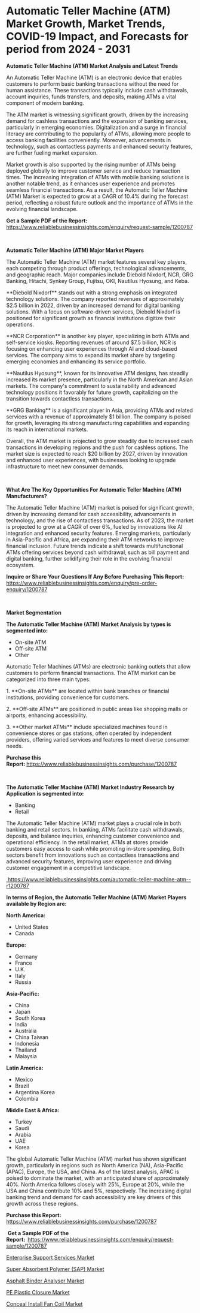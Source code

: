<p><h1>Automatic Teller Machine (ATM) Market Growth, Market Trends, COVID-19 Impact, and Forecasts for period from 2024 - 2031</h1></p><p><strong>Automatic Teller Machine (ATM) Market Analysis and Latest Trends</strong></p>
<p><p>An Automatic Teller Machine (ATM) is an electronic device that enables customers to perform basic banking transactions without the need for human assistance. These transactions typically include cash withdrawals, account inquiries, funds transfers, and deposits, making ATMs a vital component of modern banking.</p><p>The ATM market is witnessing significant growth, driven by the increasing demand for cashless transactions and the expansion of banking services, particularly in emerging economies. Digitalization and a surge in financial literacy are contributing to the popularity of ATMs, allowing more people to access banking facilities conveniently. Moreover, advancements in technology, such as contactless payments and enhanced security features, are further fueling market expansion.</p><p>Market growth is also supported by the rising number of ATMs being deployed globally to improve customer service and reduce transaction times. The increasing integration of ATMs with mobile banking solutions is another notable trend, as it enhances user experience and promotes seamless financial transactions. As a result, the Automatic Teller Machine (ATM) Market is expected to grow at a CAGR of 10.4% during the forecast period, reflecting a robust future outlook and the importance of ATMs in the evolving financial landscape.</p></p>
<p><strong>Get a Sample PDF of the Report:&nbsp;</strong> <a href="https://www.reliablebusinessinsights.com/enquiry/request-sample/1200787">https://www.reliablebusinessinsights.com/enquiry/request-sample/1200787</a></p>
<p>&nbsp;</p>
<p><strong>Automatic Teller Machine (ATM) Major Market Players</strong></p>
<p><p>The Automatic Teller Machine (ATM) market features several key players, each competing through product offerings, technological advancements, and geographic reach. Major companies include Diebold Nixdorf, NCR, GRG Banking, Hitachi, Synkey Group, Fujitsu, OKI, Nautilus Hyosung, and Keba.</p><p>**Diebold Nixdorf** stands out with a strong emphasis on integrated technology solutions. The company reported revenues of approximately $2.5 billion in 2022, driven by an increased demand for digital banking solutions. With a focus on software-driven services, Diebold Nixdorf is positioned for significant growth as financial institutions digitize their operations.</p><p>**NCR Corporation** is another key player, specializing in both ATMs and self-service kiosks. Reporting revenues of around $7.5 billion, NCR is focusing on enhancing user experiences through AI and cloud-based services. The company aims to expand its market share by targeting emerging economies and enhancing its service portfolio.</p><p>**Nautilus Hyosung**, known for its innovative ATM designs, has steadily increased its market presence, particularly in the North American and Asian markets. The company's commitment to sustainability and advanced technology positions it favorably for future growth, capitalizing on the transition towards contactless transactions.</p><p>**GRG Banking** is a significant player in Asia, providing ATMs and related services with a revenue of approximately $1 billion. The company is poised for growth, leveraging its strong manufacturing capabilities and expanding its reach in international markets.</p><p>Overall, the ATM market is projected to grow steadily due to increased cash transactions in developing regions and the push for cashless options. The market size is expected to reach $20 billion by 2027, driven by innovation and enhanced user experiences, with businesses looking to upgrade infrastructure to meet new consumer demands.</p></p>
<p>&nbsp;</p>
<p><strong>What Are The Key Opportunities For Automatic Teller Machine (ATM) Manufacturers?</strong></p>
<p><p>The Automatic Teller Machine (ATM) market is poised for significant growth, driven by increasing demand for cash accessibility, advancements in technology, and the rise of contactless transactions. As of 2023, the market is projected to grow at a CAGR of over 6%, fueled by innovations like AI integration and enhanced security features. Emerging markets, particularly in Asia-Pacific and Africa, are expanding their ATM networks to improve financial inclusion. Future trends indicate a shift towards multifunctional ATMs offering services beyond cash withdrawal, such as bill payment and digital banking, further solidifying their role in the evolving financial ecosystem.</p></p>
<p><strong>Inquire or Share Your Questions If Any Before Purchasing This Report:</strong> <a href="https://www.reliablebusinessinsights.com/enquiry/pre-order-enquiry/1200787">https://www.reliablebusinessinsights.com/enquiry/pre-order-enquiry/1200787</a></p>
<p>&nbsp;</p>
<p><strong>Market Segmentation</strong></p>
<p><strong>The Automatic Teller Machine (ATM) Market Analysis by types is segmented into:</strong></p>
<p><ul><li>On-site ATM</li><li>Off-site ATM</li><li>Other</li></ul></p>
<p><p>Automatic Teller Machines (ATMs) are electronic banking outlets that allow customers to perform financial transactions. The ATM market can be categorized into three main types: </p><p>1. **On-site ATMs** are located within bank branches or financial institutions, providing convenience for customers.  </p><p>2. **Off-site ATMs** are positioned in public areas like shopping malls or airports, enhancing accessibility.  </p><p>3. **Other market ATMs** include specialized machines found in convenience stores or gas stations, often operated by independent providers, offering varied services and features to meet diverse consumer needs.</p></p>
<p><strong>Purchase this Report:&nbsp;</strong><a href="https://www.reliablebusinessinsights.com/purchase/1200787">https://www.reliablebusinessinsights.com/purchase/1200787</a></p>
<p>&nbsp;</p>
<p><strong>The Automatic Teller Machine (ATM) Market Industry Research by Application is segmented into:</strong></p>
<p><ul><li>Banking</li><li>Retail</li></ul></p>
<p><p>The Automatic Teller Machine (ATM) market plays a crucial role in both banking and retail sectors. In banking, ATMs facilitate cash withdrawals, deposits, and balance inquiries, enhancing customer convenience and operational efficiency. In the retail market, ATMs at stores provide customers easy access to cash while promoting in-store spending. Both sectors benefit from innovations such as contactless transactions and advanced security features, improving user experience and driving customer engagement in a competitive landscape.</p></p>
<p><a href="https://www.reliablebusinessinsights.com/automatic-teller-machine-atm--r1200787">&nbsp;https://www.reliablebusinessinsights.com/automatic-teller-machine-atm--r1200787</a></p>
<p><strong>In terms of Region, the Automatic Teller Machine (ATM) Market Players available by Region are:</strong></p>
<p>
    <p> <strong> North America: </strong>
        <ul>
            <li>United States</li>
            <li>Canada</li>
        </ul>
        </p> 
    <p> <strong> Europe: </strong>
        <ul>
            <li>Germany</li>
            <li>France</li>
            <li>U.K.</li>
            <li>Italy</li>
            <li>Russia</li>
        </ul>
        </p> 
    <p> <strong> Asia-Pacific: </strong>
        <ul>
            <li>China</li>
            <li>Japan</li>
            <li>South Korea</li>
            <li>India</li>
            <li>Australia</li>
            <li>China Taiwan</li>
            <li>Indonesia</li>
            <li>Thailand</li>
            <li>Malaysia</li>
        </ul>
        </p> 
    <p> <strong> Latin America: </strong>
        <ul>
            <li>Mexico</li>
            <li>Brazil</li>
            <li>Argentina Korea</li>
            <li>Colombia</li>
        </ul>
        </p> 
    <p> <strong> Middle East & Africa: </strong>
        <ul>
            <li>Turkey</li>
            <li>Saudi</li>
            <li>Arabia</li>
            <li>UAE</li>
            <li>Korea</li>
        </ul>
    </p>
    </p>
<p><p>The global Automatic Teller Machine (ATM) market has shown significant growth, particularly in regions such as North America (NA), Asia-Pacific (APAC), Europe, the USA, and China. As of the latest analysis, APAC is poised to dominate the market, with an anticipated share of approximately 40%. North America follows closely with 25%, Europe at 20%, while the USA and China contribute 10% and 5%, respectively. The increasing digital banking trend and demand for cash accessibility are key drivers of this growth across these regions.</p></p>
<p><strong>Purchase this Report: </strong><a href="https://www.reliablebusinessinsights.com/purchase/1200787">https://www.reliablebusinessinsights.com/purchase/1200787</a></p>
<p>&nbsp;<strong>Get a Sample PDF of the Report:&nbsp;&nbsp;</strong><a href="https://www.reliablebusinessinsights.com/enquiry/request-sample/1200787">https://www.reliablebusinessinsights.com/enquiry/request-sample/1200787</a></p>
<p><strong></strong></p>
<p><p><a href="https://www.linkedin.com/pulse/enterprise-support-services-market-global-insights-sales-trends-gofef?trackingId=dCp7ExFiSKGWtGVlEraPsg%3D%3D">Enterprise Support Services Market</a></p><p><a href="https://github.com/MariaWashington76/Market-Research-Report-List-1/blob/main/super-absorbent-polymer-sap-market.md">Super Absorbent Polymer (SAP) Market</a></p><p><a href="https://www.linkedin.com/pulse/market-insights-global-asphalt-binder-analyser-forecast-innovation-ew4ye?trackingId=Q3GhuUFeT0aNGWFxHBmTgA%3D%3D">Asphalt Binder Analyser Market</a></p><p><a href="https://issuu.com/reportprime-2/docs/pe-plastic-closure-market-size-2030_1720b38073e7e5">PE Plastic Closure Market</a></p><p><a href="https://issuu.com/reportprime-2/docs/conceal-install-fan-coil-market-siz_4cc21c4656ed93">Conceal Install Fan Coil Market</a></p></p>